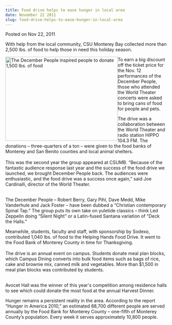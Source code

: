 ```yaml
---
title: Food drive helps to ease hunger in local area
date: November 22 2011
slug: food-drive-helps-to-ease-hunger-in-local-area
---
```


 



<span class="date">Posted on Nov 22, 2011    </span>
<p>With help from the local community, CSU Monterey Bay collected
more than 2,500 lbs. of food to help those in need this holiday
season.</p>
<p><img alt="The December People inspired people to donate 1,500 lbs. of food" src="https://news.csumb.edu/sites/default/files/65/attachments/news/images/december_people-sm_food.jpg" style="float:left; width:350px; height:261px">To earn a big
discount off the ticket price for the Nov. 12 performances of the
December People, those who attended the World Theater concerts were
asked to bring cans of food for people and pets.&#xA0;</img></p>
<p>The drive was a collaboration between the World Theater and
radio station HIPPO 104.3 FM.&#xA0;The donations &#x2013; three-quarters
of a ton &#x2013; were given to the food banks of Monterey and San Benito
counties and local animal shelters.&#xA0;<br>
<br>
This was the second year the group appeared at CSUMB. &#x201C;Because of
the fantastic audience response last year and the success of the
food drive we launched, we brought December People back. The
audiences were enthusiastic, and the food drive was a success once
again,&#x201D; said Joe Cardinalli, director of the World Theater.</br></br></p>
<p>The December People &#x2013; Robert Berry, Gary Pihl, Dave Medd, Mike
Vanderhule and Jack Foster &#x2013; have been dubbed a &#x201C;Christian
contemporary Spinal Tap.&#x201D; The group puts its own take on yuletide
classics &#x2013; think Led Zeppelin doing &#x201C;Silent Night&#x201D; or a Latin-fused
Santana variation of &#x201C;Deck the Halls.&#x201D;</p>
<p>Meanwhile, students, faculty and staff, with sponsorship by
Sodexo, contributed 1,040 lbs. of food to the Helping Hands Food
Drive. It went to the Food Bank of Monterey County in time for
Thanksgiving.<br>
<br>
The drive is an annual event on campus. Students donate meal plan
blocks, which Campus Dining converts into bulk food items such as
bags of rice, cake and brownie mix, canned milk and vegetables.
More than $1,500 in meal plan blocks was contributed by
students.</br></br></p>
<p>Avocet Hall was the winner of this year&apos;s competition among
residence halls to see which could donate the most food at the
annual Harvest Dinner.&#xA0;</p>
<p>Hunger remains a persistent reality in the area. According to
the report &#x201C;Hunger in America 2010,&#x201D; an estimated 88,700 different
people are served annually by the Food Bank for Monterey County &#x2013;
one-fifth of Monterey County&#x2019;s population. Every week it serves
approximately 10,800 people.</p>
<p><br>
&#xA0;</br></p>





 
